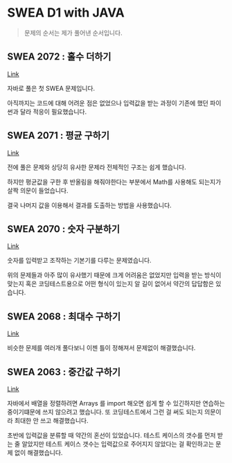 # SWEA D1 with JAVA

> 문제의 순서는 제가 풀어낸 순서입니다.

## SWEA 2072 : 홀수 더하기

 [Link](https://github.com/BonHyuck/Java/blob/master/workspace/D1/src/SWEA2072.java)

자바로 풀은 첫 SWEA 문제입니다. 

아직까지는 코드에 대해 어려운 점은 없었으나 입력값을 받는 과정이 기존에 했던 파이썬과 달라 적응이 필요했습니다.



## SWEA 2071 : 평균 구하기

 [Link](https://github.com/BonHyuck/Java/blob/master/workspace/D1/src/SWEA2071.java)

전에 풀은 문제와 상당히 유사한 문제라 전체적인 구조는 쉽게 했습니다. 

하지만 평균값을 구한 후 반올림을 해줘야한다는 부분에서 Math를 사용해도 되는지가 살짝 의문이 들었습니다.

결국 나머지 값을 이용해서 결과를 도출하는 방법을 사용했습니다.



## SWEA 2070 : 숫자 구분하기

 [Link](https://github.com/BonHyuck/Java/blob/master/workspace/D1/src/SWEA2070.java)

숫자를 입력받고 조작하는 기본기를 다루는 문제였습니다.

위의 문제들과 아주 많이 유사했기 때문에 크게 어려움은 없었지만 입력을 받는 방식이 맞는지 혹은 코딩테스트용으로 어떤 형식이 있는지 알 길이 없어서 약간의 답답함은 있습니다.



## SWEA 2068 : 최대수 구하기

[Link](https://github.com/BonHyuck/Java/blob/master/workspace/D1/src/SWEA2068.java)

비슷한 문제를 여러개 풀다보니 이젠 틀이 정해져서 문제없이 해결했습니다.



## SWEA 2063 : 중간값 구하기

[Link](https://github.com/BonHyuck/Java/blob/master/workspace/D1/src/SWEA2063.java)

자바에서 배열을 정렬하려면 Arrays 를 import 해오면 쉽게 할 수 있긴하지만 연습하는 중이기떄문에 쓰지 않으려고 했습니다. 또 코딩테스트에서 그런 걸 써도 되는지 의문이라 최대한 안 쓰고 해결했습니다. 

초반에 입력값을 분류할 때 약간의 혼선이 있었습니다. 테스트 케이스의 갯수를 먼저 받는 줄 알았지만 테스트 케이스 갯수는 입력값으로 주어지지 않았다는 걸 확인하고는 문제 없이 해결했습니다.